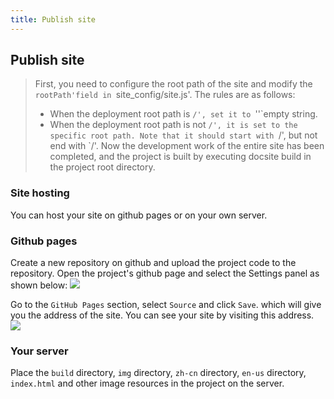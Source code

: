 ```yaml
---
title: Publish site
---
```


## Publish site

> First, you need to configure the root path of the site and modify the `rootPath'field in `site_config/site.js'. The rules are as follows:
> + When the deployment root path is `/', set it to `''`empty string.
> + When the deployment root path is not `/', it is set to the specific root path. Note that it should start with `/', but not end with `/'.
> Now the development work of the entire site has been completed, and the project is built by executing docsite build in the project root directory.

### Site hosting

You can host your site on github pages or on your own server.

### Github pages

Create a new repository on github and upload the project code to the repository. Open the project's github page and select the Settings panel as shown below:
![](https://img.alicdn.com/tfs/TB1rbTHxXGWBuNjy0FbXXb4sXXa-1600-134.png)

Go to the `GitHub Pages` section, select `Source` and click `Save`. which will give you the address of the site. You can see your site by visiting this address.
![](https://img.alicdn.com/tfs/TB1bNegxDtYBeNjy1XdXXXXyVXa-1612-1296.png)

### Your server

Place the `build` directory, `img` directory, `zh-cn` directory, `en-us` directory, `index.html` and other image resources in the project on the server.